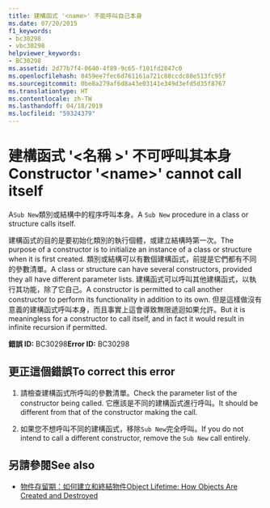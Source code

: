 ```yaml
---
title: 建構函式 '<name>' 不能呼叫自己本身
ms.date: 07/20/2015
f1_keywords:
- bc30298
- vbc30298
helpviewer_keywords:
- BC30298
ms.assetid: 2d77b7f4-0640-4f89-9c65-f101fd2847c0
ms.openlocfilehash: 8459ee7fec6d761161a721c88ccdc88e513fc95f
ms.sourcegitcommit: 0be8a279af6d8a43e03141e349d3efd5d35f8767
ms.translationtype: HT
ms.contentlocale: zh-TW
ms.lasthandoff: 04/18/2019
ms.locfileid: "59324379"
---
```

# <a name="constructor-name-cannot-call-itself"></a><span data-ttu-id="296a0-102">建構函式 '\<名稱 >' 不可呼叫其本身</span><span class="sxs-lookup"><span data-stu-id="296a0-102">Constructor '\<name>' cannot call itself</span></span>
<span data-ttu-id="296a0-103">A`Sub New`類別或結構中的程序呼叫本身。</span><span class="sxs-lookup"><span data-stu-id="296a0-103">A `Sub New` procedure in a class or structure calls itself.</span></span>  
  
 <span data-ttu-id="296a0-104">建構函式的目的是要初始化類別的執行個體，或建立結構時第一次。</span><span class="sxs-lookup"><span data-stu-id="296a0-104">The purpose of a constructor is to initialize an instance of a class or structure when it is first created.</span></span> <span data-ttu-id="296a0-105">類別或結構可以有數個建構函式，前提是它們都有不同的參數清單。</span><span class="sxs-lookup"><span data-stu-id="296a0-105">A class or structure can have several constructors, provided they all have different parameter lists.</span></span> <span data-ttu-id="296a0-106">建構函式可以呼叫其他建構函式，以執行其功能，除了它自己。</span><span class="sxs-lookup"><span data-stu-id="296a0-106">A constructor is permitted to call another constructor to perform its functionality in addition to its own.</span></span> <span data-ttu-id="296a0-107">但是這樣做沒有意義的建構函式呼叫本身，而且事實上這會導致無限遞迴如果允許。</span><span class="sxs-lookup"><span data-stu-id="296a0-107">But it is meaningless for a constructor to call itself, and in fact it would result in infinite recursion if permitted.</span></span>  
  
 <span data-ttu-id="296a0-108">**錯誤 ID:** BC30298</span><span class="sxs-lookup"><span data-stu-id="296a0-108">**Error ID:** BC30298</span></span>  
  
## <a name="to-correct-this-error"></a><span data-ttu-id="296a0-109">更正這個錯誤</span><span class="sxs-lookup"><span data-stu-id="296a0-109">To correct this error</span></span>  
  
1. <span data-ttu-id="296a0-110">請檢查建構函式所呼叫的參數清單。</span><span class="sxs-lookup"><span data-stu-id="296a0-110">Check the parameter list of the constructor being called.</span></span> <span data-ttu-id="296a0-111">它應該是不同的建構函式進行呼叫。</span><span class="sxs-lookup"><span data-stu-id="296a0-111">It should be different from that of the constructor making the call.</span></span>  
  
2. <span data-ttu-id="296a0-112">如果您不想呼叫不同的建構函式，移除`Sub New`完全呼叫。</span><span class="sxs-lookup"><span data-stu-id="296a0-112">If you do not intend to call a different constructor, remove the `Sub New` call entirely.</span></span>  
  
## <a name="see-also"></a><span data-ttu-id="296a0-113">另請參閱</span><span class="sxs-lookup"><span data-stu-id="296a0-113">See also</span></span>

- [<span data-ttu-id="296a0-114">物件存留期：如何建立和終結物件</span><span class="sxs-lookup"><span data-stu-id="296a0-114">Object Lifetime: How Objects Are Created and Destroyed</span></span>](../../../visual-basic/programming-guide/language-features/objects-and-classes/object-lifetime-how-objects-are-created-and-destroyed.md)
